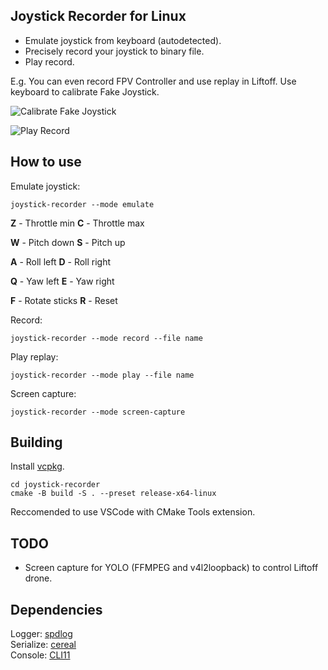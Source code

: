 ## Joystick Recorder for Linux

- Emulate joystick from keyboard (autodetected).
- Precisely record your joystick to binary file.
- Play record.

E.g. You can even record FPV Controller and use replay in Liftoff.
Use keyboard to calibrate Fake Joystick.

![Calibrate Fake Joystick](./docs/calibrate.png 'Calibrate Fake Joystick')

![Play Record](./docs/play_record.png 'Play Record')

## How to use

Emulate joystick:
```console
joystick-recorder --mode emulate
```

**Z** - Throttle min
**C** - Throttle max

**W** - Pitch down
**S** - Pitch up

**A** - Roll left
**D** - Roll right

**Q** - Yaw left
**E** - Yaw right

**F** - Rotate sticks
**R** - Reset

Record:
```console
joystick-recorder --mode record --file name
```

Play replay:
```console
joystick-recorder --mode play --file name
```

Screen capture:
```console
joystick-recorder --mode screen-capture
```

## Building

Install [vcpkg](https://github.com/microsoft/vcpkg).

```Console
cd joystick-recorder
cmake -B build -S . --preset release-x64-linux
```

Reccomended to use VSCode with CMake Tools extension.

## TODO

- Screen capture for YOLO (FFMPEG and v4l2loopback) to control Liftoff drone.

## Dependencies

Logger: [spdlog](https://github.com/gabime/spdlog)  
Serialize: [cereal](https://github.com/USCiLab/cereal)  
Console: [CLI11](https://github.com/CLIUtils/CLI11)  
